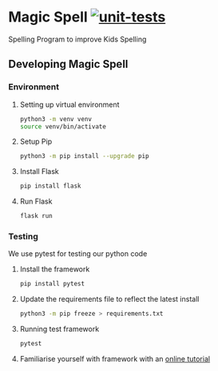 # Magic Spell [![unit-tests](https://github.com/steambun/magicspell/actions/workflows/main.yml/badge.svg)](https://github.com/steambun/magicspell/actions/workflows/main.yml)

Spelling Program to improve Kids Spelling

## Developing Magic Spell

### Environment

1) Setting up virtual environment
    ```sh
    python3 -m venv venv
    source venv/bin/activate
    ```
2) Setup Pip
    ```sh
    python3 -m pip install --upgrade pip
    ```

3) Install Flask
    ```sh
    pip install flask
    ```

4) Run Flask
    ```sh
    flask run
    ```
### Testing

We use pytest for testing our python code

1. Install the framework
    ```sh
    pip install pytest
    ```

2. Update the requirements file to reflect the latest install
    ```sh
    python3 -m pip freeze > requirements.txt
    ```

3. Running test framework
    ```sh
    pytest
    ```

4. Familiarise yourself with framework with an [online tutorial](https://realpython.com/pytest-python-testing/)


